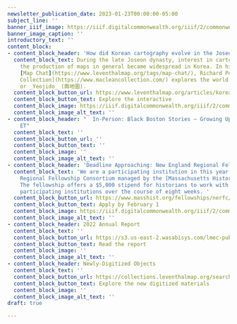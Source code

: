```yaml
---
newsletter_publication_date: 2023-01-23T00:00:00-05:00
subject_line: ''
banner_iiif_image: https://iiif.digitalcommonwealth.org/iiif/2/commonwealth:k356cz55d/959,1260,1985,1430/full/0/default.jpg
banner_image_caption: ''
introductory_text: ''
content_block:
- content_block_header: 'How did Korean cartography evolve in the Joseon period? '
  content_block_text: During the late Joseon dynasty, interest in cartography and
    the production of maps in general became widespread in Korea. In his latest interactive
    [Map Chat](https://www.leventhalmap.org/tags/map-chat/), Richard Pegg of the [MacLean
    Collection](https://www.macleancollection.com/) explores the world of Korean atlases
    or _Yeojido_ (輿地圖).
  content_block_button_url: https://www.leventhalmap.org/articles/korean-yeojido-atlases/
  content_block_button_text: Explore the interactive
  content_block_image: https://iiif.digitalcommonwealth.org/iiif/2/commonwealth:9p293482z/1077,894,2558,2492/full/0/default.jpg
  content_block_image_alt_text: ''
- content_block_header: "  In-Person: Black Boston Stories — Growing Up · Feb 9, 6:00pm
    ET"
  content_block_text: ''
  content_block_button_url: ''
  content_block_button_text: ''
  content_block_image: ''
  content_block_image_alt_text: ''
- content_block_header: 'Deadline Approaching: New England Regional Fellowship Consortium'
  content_block_text: 'We are a participating institution in this year''s New England
    Regional Fellowship Consortium managed by the [Massachusetts Historical Society](https://www.masshist.org/).
    The fellowship offers a $5,000 stipend for historians to work with at least three
    participating institutions over the course of eight weeks. '
  content_block_button_url: https://www.masshist.org/fellowships/nerfc/apply
  content_block_button_text: Apply by February 1
  content_block_image: https://iiif.digitalcommonwealth.org/iiif/2/commonwealth:j3860860h/1553,1146,1573,1190/full/0/default.jpg
  content_block_image_alt_text: ''
- content_block_header: 2022 Annual Report
  content_block_text: ''
  content_block_button_url: https://s3.us-east-2.wasabisys.com/lmec-public-files/annual-reports/FY22_AnnualReport_spreads.pdf
  content_block_button_text: Read the report
  content_block_image: ''
  content_block_image_alt_text: ''
- content_block_header: Newly-Digitized Objects
  content_block_text: ''
  content_block_button_url: https://collections.leventhalmap.org/search?q=&sort=system_create_dtsi+desc
  content_block_button_text: Explore the new digitized materials
  content_block_image: ''
  content_block_image_alt_text: ''
draft: true

---
```

